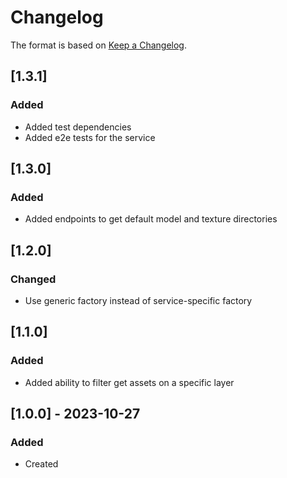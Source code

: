 # Changelog
The format is based on [Keep a Changelog](https://keepachangelog.com/en/1.0.0/).

## [1.3.1]
### Added
- Added test dependencies
- Added e2e tests for the service

## [1.3.0]
### Added
- Added endpoints to get default model and texture directories

## [1.2.0]
### Changed
- Use generic factory instead of service-specific factory

## [1.1.0]
### Added
- Added ability to filter get assets on a specific layer

## [1.0.0] - 2023-10-27
### Added
- Created
